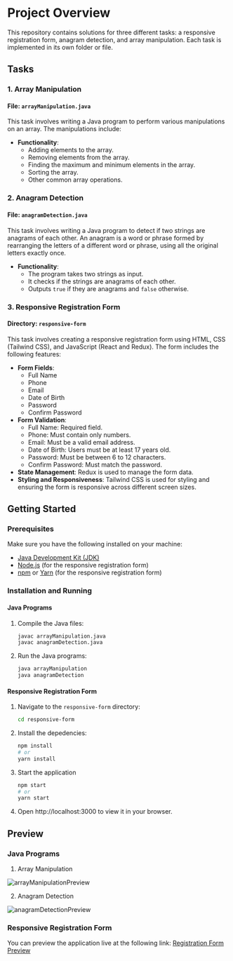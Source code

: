 # Project Overview

This repository contains solutions for three different tasks: a responsive registration form, anagram detection, and array manipulation. Each task is implemented in its own folder or file.

## Tasks

### 1. Array Manipulation

#### File: `arrayManipulation.java`

This task involves writing a Java program to perform various manipulations on an array. The manipulations include:

- **Functionality**:
  - Adding elements to the array.
  - Removing elements from the array.
  - Finding the maximum and minimum elements in the array.
  - Sorting the array.
  - Other common array operations.

### 2. Anagram Detection

#### File: `anagramDetection.java`

This task involves writing a Java program to detect if two strings are anagrams of each other. An anagram is a word or phrase formed by rearranging the letters of a different word or phrase, using all the original letters exactly once.

- **Functionality**:
  - The program takes two strings as input.
  - It checks if the strings are anagrams of each other.
  - Outputs `true` if they are anagrams and `false` otherwise.

### 3. Responsive Registration Form

#### Directory: `responsive-form`

This task involves creating a responsive registration form using HTML, CSS (Tailwind CSS), and JavaScript (React and Redux). The form includes the following features:

- **Form Fields**:
  - Full Name
  - Phone
  - Email
  - Date of Birth
  - Password
  - Confirm Password
- **Form Validation**:
  - Full Name: Required field.
  - Phone: Must contain only numbers.
  - Email: Must be a valid email address.
  - Date of Birth: Users must be at least 17 years old.
  - Password: Must be between 6 to 12 characters.
  - Confirm Password: Must match the password.
- **State Management**: Redux is used to manage the form data.
- **Styling and Responsiveness**: Tailwind CSS is used for styling and ensuring the form is responsive across different screen sizes.

## Getting Started

### Prerequisites

Make sure you have the following installed on your machine:

- [Java Development Kit (JDK)](https://www.oracle.com/java/technologies/javase-jdk11-downloads.html)
- [Node.js](https://nodejs.org/) (for the responsive registration form)
- [npm](https://www.npmjs.com/) or [Yarn](https://yarnpkg.com/) (for the responsive registration form)

### Installation and Running

#### Java Programs

1. Compile the Java files:
    ```bash
    javac arrayManipulation.java
    javac anagramDetection.java

2. Run the Java programs:
    ```bash
    java arrayManipulation
    java anagramDetection

#### Responsive Registration Form

1. Navigate to the `responsive-form` directory:
   ```bash
   cd responsive-form

2. Install the depedencies:
   ```bash
   npm install
   # or
   yarn install

3. Start the application
    ```bash
    npm start
    # or 
    yarn start

4. Open http://localhost:3000 to view it in your browser.

## Preview

### Java Programs

1. Array Manipulation

![arrayManipulationPreview](https://github.com/fawwazalifiofarsa/tg-technical-test/assets/88119082/f9ce2842-fa4b-4f27-9dbc-1f079f42277b)

2. Anagram Detection

![anagramDetectionPreview](https://github.com/fawwazalifiofarsa/tg-technical-test/assets/88119082/f7349bcf-1c1b-4ce8-862e-6e160c2d05c1)

### Responsive Registration Form
You can preview the application live at the following link: [Registration Form Preview](https://tg-technical-test.vercel.app/)


